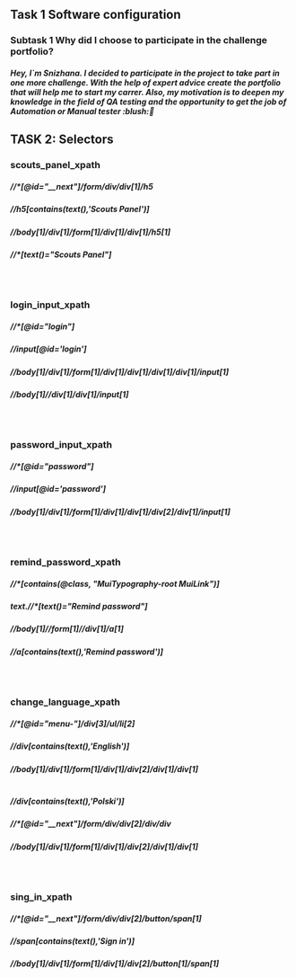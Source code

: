 <h2>Task 1 Software configuration
<h3>Subtask 1 Why did I choose to participate in the challenge portfolio?
<h5> Hey, I`m Snizhana. I decided to participate in the project to take part in one more challenge. With the help of expert advice create the portfolio that will help me to start my carrer. Also, my motivation is to deepen my knowledge in the field of QA testing and the opportunity to get the job of Automation or Manual tester :blush:💖

<h2>TASK 2: Selectors
<h3> scouts_panel_xpath
<h5>//*[@id="__next"]/form/div/div[1]/h5
<h5>//h5[contains(text(),'Scouts Panel')]
<h5>//body[1]/div[1]/form[1]/div[1]/div[1]/h5[1]
<h5>//*[text()="Scouts Panel"]

<br/><br/>
<h3> login_input_xpath
<h5>//*[@id="login"]
<h5>//input[@id='login']
<h5>//body[1]/div[1]/form[1]/div[1]/div[1]/div[1]/div[1]/input[1]
<h5>//body[1]//div[1]/div[1]/input[1]

<br/><br/>
<h3> password_input_xpath
<h5>//*[@id="password"]
<h5>//input[@id='password']
<h5>//body[1]/div[1]/form[1]/div[1]/div[1]/div[2]/div[1]/input[1]

<br/><br/>
<h3> remind_password_xpath
<h5>//*[contains(@class, "MuiTypography-root MuiLink")]
<h5>text.//*[text()="Remind password"]
<h5>//body[1]//form[1]//div[1]/a[1]
<h5>//a[contains(text(),'Remind password')]

<br/><br/>
<h3>change_language_xpath
<h5>//*[@id="menu-"]/div[3]/ul/li[2]
<h5>//div[contains(text(),'English')]
<h5>//body[1]/div[1]/form[1]/div[1]/div[2]/div[1]/div[1]
<br/><br/>
<h5>//div[contains(text(),'Polski')]
<h5>//*[@id="__next"]/form/div/div[2]/div/div
<h5>//body[1]/div[1]/form[1]/div[1]/div[2]/div[1]/div[1]

<br/><br/>
<h3>sing_in_xpath
<h5>//*[@id="__next"]/form/div/div[2]/button/span[1]
<h5>//span[contains(text(),'Sign in')]
<h5>//body[1]/div[1]/form[1]/div[1]/div[2]/button[1]/span[1]



